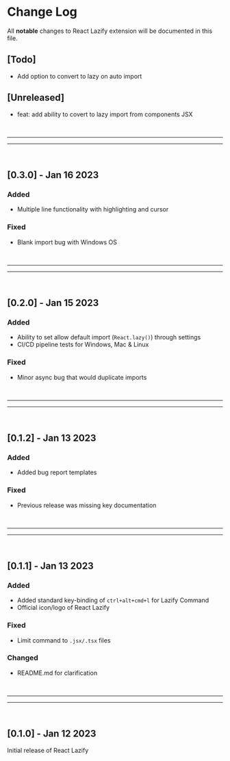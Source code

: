 # Change Log

All **notable** changes to React Lazify extension will be documented in this file.

## [Todo]

- Add option to convert to lazy on auto import

## [Unreleased]

- feat: add ability to covert to lazy import from components JSX

<br>

---

---

<br>

## [0.3.0] - Jan 16 2023

### Added

- Multiple line functionality with highlighting and cursor

### Fixed

- Blank import bug with Windows OS

<br>

---

---

<br>

## [0.2.0] - Jan 15 2023

### Added

- Ability to set allow default import (`React.lazy()`) through settings
- CI/CD pipeline tests for Windows, Mac & Linux

### Fixed

- Minor async bug that would duplicate imports

<br>

---

---

<br>

## [0.1.2] - Jan 13 2023

### Added

- Added bug report templates

### Fixed

- Previous release was missing key documentation

<br>

---

---

<br>

## [0.1.1] - Jan 13 2023

### Added

- Added standard key-binding of `ctrl+alt+cmd+l` for Lazify Command
- Official icon/logo of React Lazify

### Fixed

- Limit command to `.jsx/.tsx` files

### Changed

- README.md for clarification

<br>

---

---

<br>

## [0.1.0] - Jan 12 2023

Initial release of React Lazify
